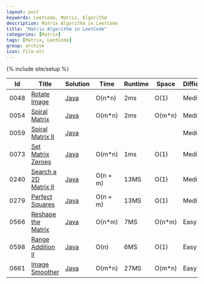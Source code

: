 ```yaml
---
layout: post
keywords: LeetCode, Matrix, Algorithm
description: Matrix Algorithm in LeetCode
title: "Matrix Algorithm in LeetCode"
categories: [Matrix]
tags: [Matrix, LeetCode]
group: archive
icon: file-alt
---
```

{% include site/setup %}

|Id  | Title  | Solution   | Time | Runtime |  Space | Difficulty  | Catagory|
 ------------ | ------------ | ------------ | ------------ | ------------ | ------------ | ------------ | ------------
|0048|[Rotate Image](https://leetcode.com/problems/rotate-image) | [Java](https://e.srl/leetcode-48/)  | O(n\*n) |2ms| O(1)  |  Medium |Matrix|
|0054|[Spiral Matrix](https://leetcode.com/problems/spiral-matrix/) | [Java](https://e.srl/leetcode-54/)  | O(m\*n) |2ms| O(m\*n)  |  Medium |Matrix|
|0059|[Spiral Matrix II](https://leetcode.com/problems/spiral-matrix-ii) | [Java](https://e.srl/leetcode-59/)  ||||  Medium |Matrix|
|0073|[Set Matrix Zeroes](https://leetcode.com/problems/set-matrix-zeroes/) | [Java](https://e.srl/leetcode-73/)  | O(m\*n) |1ms| O(1)  |  Medium |Matrix|
|0240|[Search a 2D Matrix II](https://leetcode.com/problems/search-a-2d-matrix-ii) | [Java](https://e.srl/leetcode-240/)  | O(n + m) |13MS| O(1)  |  Medium |Matrix|
|0279|[Perfect Squares](https://leetcode.com/problems/perfect-squares) | [Java](https://e.srl/leetcode-279/)  | O(n + m) |13MS| O(1)  |  Medium |Matrix|
|0566|[Reshape the Matrix](https://leetcode.com/problems/reshape-the-matrix)| [Java](https://e.srl/leetcode-566/)  | O(n\*m) |7MS| O(n\*m)  |  Easy |Martix|
|0598|[Range Addition II](https://leetcode.com/problems/range-addition-ii) | [Java](https://e.srl/leetcode-598/)  | O(n) |6MS| O(1)  |  Easy |Matrix|
|0661|[Image Smoother](https://leetcode.com/problems/image-smoother) | [Java](https://e.srl/leetcode-661/)  | O(m\*n) |27MS| O(m\*n)  |  Easy |Matrix|





